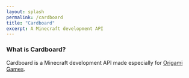 ```yaml
---
layout: splash
permalink: /cardboard
title: "Cardboard"
excerpt: A Minecraft development API
---
```


### What is Cardboard?
Cardboard is a Minecraft development API made especially for [Origami Games](https://origami-games.github.io).
